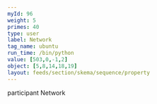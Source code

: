 ```yaml
---
myId: 96
weight: 5
primes: 40
type: user
label: Network
tag_name: ubuntu
run_time: /bin/python
value: [503,0,-1,2]
object: [5,8,14,18,19]
layout: feeds/section/skema/sequence/property
---
```

participant Network
